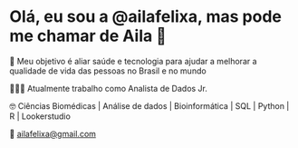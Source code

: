 <h1> Olá, eu sou a @ailafelixa, mas pode me chamar de Aila 👋 </h1> 

🚀 Meu objetivo é aliar saúde e tecnologia para ajudar a melhorar a qualidade de vida das pessoas no Brasil e no mundo

👩🏾‍💻 Atualmente trabalho como Analista de Dados Jr. 

🤓 Ciências Biomédicas | Análise de dados | Bioinformática | SQL | Python | R | Lookerstudio  

📩 ailafelixa@gmail.com


<!---
ailafelixa/ailafelixa is a ✨ special ✨ repository because its `README.md` (this file) appears on your GitHub profile.
You can click the Preview link to take a look at your changes.
--->
